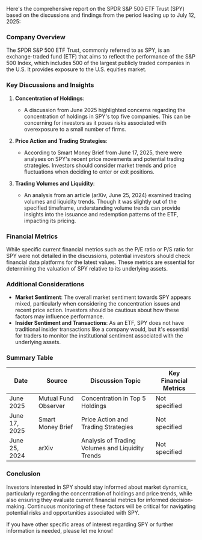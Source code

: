 Here's the comprehensive report on the SPDR S&P 500 ETF Trust (SPY) based on the discussions and findings from the period leading up to July 12, 2025:

### Company Overview
The SPDR S&P 500 ETF Trust, commonly referred to as SPY, is an exchange-traded fund (ETF) that aims to reflect the performance of the S&P 500 Index, which includes 500 of the largest publicly traded companies in the U.S. It provides exposure to the U.S. equities market.

### Key Discussions and Insights
1. **Concentration of Holdings**:
   - A discussion from June 2025 highlighted concerns regarding the concentration of holdings in SPY's top five companies. This can be concerning for investors as it poses risks associated with overexposure to a small number of firms.

2. **Price Action and Trading Strategies**:
   - According to Smart Money Brief from June 17, 2025, there were analyses on SPY's recent price movements and potential trading strategies. Investors should consider market trends and price fluctuations when deciding to enter or exit positions.

3. **Trading Volumes and Liquidity**:
   - An analysis from an article (arXiv, June 25, 2024) examined trading volumes and liquidity trends. Though it was slightly out of the specified timeframe, understanding volume trends can provide insights into the issuance and redemption patterns of the ETF, impacting its pricing.

### Financial Metrics
While specific current financial metrics such as the P/E ratio or P/S ratio for SPY were not detailed in the discussions, potential investors should check financial data platforms for the latest values. These metrics are essential for determining the valuation of SPY relative to its underlying assets.

### Additional Considerations
- **Market Sentiment**: The overall market sentiment towards SPY appears mixed, particularly when considering the concentration issues and recent price action. Investors should be cautious about how these factors may influence performance.
- **Insider Sentiment and Transactions**: As an ETF, SPY does not have traditional insider transactions like a company would, but it's essential for traders to monitor the institutional sentiment associated with the underlying assets.

### Summary Table

| Date       | Source                            | Discussion Topic                                    | Key Financial Metrics |
|------------|-----------------------------------|----------------------------------------------------|-----------------------|
| June 2025  | Mutual Fund Observer             | Concentration in Top 5 Holdings                    | Not specified         |
| June 17, 2025 | Smart Money Brief                 | Price Action and Trading Strategies                 | Not specified         |
| June 25, 2024 | arXiv                            | Analysis of Trading Volumes and Liquidity Trends   | Not specified         |

### Conclusion
Investors interested in SPY should stay informed about market dynamics, particularly regarding the concentration of holdings and price trends, while also ensuring they evaluate current financial metrics for informed decision-making. Continuous monitoring of these factors will be critical for navigating potential risks and opportunities associated with SPY.

If you have other specific areas of interest regarding SPY or further information is needed, please let me know!